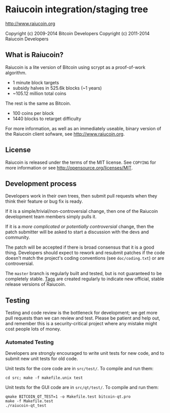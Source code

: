 Raiucoin integration/staging tree
================================

http://www.raiucoin.org

Copyright (c) 2009-2014 Bitcoin Developers
Copyright (c) 2011-2014 Raiucoin Developers

What is Raiucoin?
----------------

Raiucoin is a lite version of Bitcoin using scrypt as a proof-of-work algorithm.
 - 1 minute block targets
 - subsidy halves in 525.6k blocks (~1 years)
 - ~105.12 million total coins

The rest is the same as Bitcoin.
 - 100 coins per block
 - 1440 blocks to retarget difficulty

For more information, as well as an immediately useable, binary version of
the Raiucoin client sofware, see http://www.raiucoin.org.

License
-------

Raiucoin is released under the terms of the MIT license. See `COPYING` for more
information or see http://opensource.org/licenses/MIT.

Development process
-------------------

Developers work in their own trees, then submit pull requests when they think
their feature or bug fix is ready.

If it is a simple/trivial/non-controversial change, then one of the Raiucoin
development team members simply pulls it.

If it is a *more complicated or potentially controversial* change, then the patch
submitter will be asked to start a discussion with the devs and community.

The patch will be accepted if there is broad consensus that it is a good thing.
Developers should expect to rework and resubmit patches if the code doesn't
match the project's coding conventions (see `doc/coding.txt`) or are
controversial.

The `master` branch is regularly built and tested, but is not guaranteed to be
completely stable. [Tags](https://github.com/raiucoin-project/raiucoin/tags) are created
regularly to indicate new official, stable release versions of Raiucoin.

Testing
-------

Testing and code review is the bottleneck for development; we get more pull
requests than we can review and test. Please be patient and help out, and
remember this is a security-critical project where any mistake might cost people
lots of money.

### Automated Testing

Developers are strongly encouraged to write unit tests for new code, and to
submit new unit tests for old code.

Unit tests for the core code are in `src/test/`. To compile and run them:

    cd src; make -f makefile.unix test

Unit tests for the GUI code are in `src/qt/test/`. To compile and run them:

    qmake BITCOIN_QT_TEST=1 -o Makefile.test bitcoin-qt.pro
    make -f Makefile.test
    ./raiucoin-qt_test

